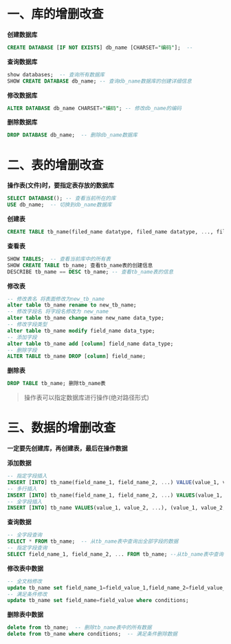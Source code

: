 # 一、库的增删改查
**创建数据库** 
```sql
CREATE DATABASE [IF NOT EXISTS] db_name [CHARSET="编码"];  -- 
```
**查询数据库**
```sql
show databases;  -- 查询所有数据库
SHOW CREATE DATABASE db_name; -- 查询db_name数据库的创建详细信息
```
**修改数据库**
```sql
ALTER DATABASE db_name CHARSET="编码"; -- 修改db_name的编码
```
**删除数据库**
```sql
DROP DATABASE db_name;  -- 删除db_name数据库
```

# 二、表的增删改查
**操作表(文件)时，要指定表存放的数据库** 
```sql
SELECT DATABASE(); -- 查看当前所在的库
USE db_name;  -- 切换到db_name数据库
```
**创建表**
```sql
CREATE TABLE tb_name(filed_name datatype, filed_name datatype, ..., filed_name datatype); -- filed_name: 字段名 datatype: 字段数据类型
```
**查看表**
```sql
SHOW TABLES;  -- 查看当前库中的所有表
SHOW CREATE TABLE tb_name; 查看tb_name表的创建信息
DESCRIBE tb_name == DESC tb_name; -- 查看tb_name表的信息
```
**修改表**
```sql
-- 修改表名 将表面修改为new_tb_name
alter table tb_name rename to new_tb_name; 
-- 修改字段名 将字段名修改为 new_name
alter table tb_name change name new_name data_type; 
-- 修改字段类型
alter table tb_name modify field_name data_type;
-- 添加字段
alter table tb_name add [column] field_name data_type;
-- 删除字段
ALTER TABLE tb_name DROP [column] field_name;
```
**删除表**
```sql
DROP TABLE tb_name; 删除tb_name表
```

> 操作表可以指定数据库进行操作(绝对路径形式)

# 三、数据的增删改查
**一定要先创建库，再创建表，最后在操作数据**

**添加数据**
```sql
-- 指定字段插入
INSERT [INTO] tb_name(field_name_1, field_name_2, ...) VALUE(value_1, value_2, ...); -- 只能插入一行数据
-- 多行插入
INSERT [INTO] tb_name(field_name_1, field_name_2, ...) VALUES(value_1, value_2, ...), (value_1, value_2, ...), ...; -- 指定字段多行插入
-- 全字段插入
INSERT [INTO] tb_name VALUES(value_1, value_2, ...), (value_1, value_2, ...), ...; -- 可以插入多行数据
```

**查询数据**
```sql
-- 全字段查询
SELECT * FROM tb_name;  -- 从tb_name表中查询出全部字段的数据
-- 指定字段查询
SELECT field_name_1, field_name_2, ... FROM tb_name; --从tb_name表中查询出指定字段的数据
```

**修改表中数据**
```sql
-- 全文档修改
update tb_name set field_name_1=field_value_1,field_name_2=field_value_2; -- 可以修改多个
-- 满足条件修改
update tb_name set field_name=field_value where conditions;
```

**删除表中数据**
```sql
delete from tb_name;  -- 删除tb_name表中的所有数据
delete from tb_name where conditions;  -- 满足条件删除数据
```


